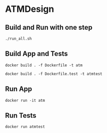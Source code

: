 # ATMDesign
## Build and Run with one step
```
./run_all.sh
```
## Build App and Tests
```
docker build . -f Dockerfile -t atm
```
```
docker build . -f Dockerfile.test -t atmtest
```

## Run App
```
docker run -it atm
```

## Run Tests
```
docker run atmtest
```
